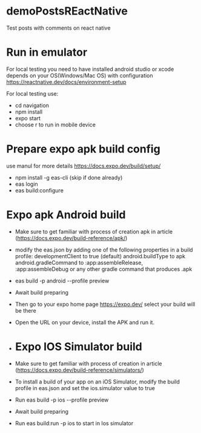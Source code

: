 # demoPostsREactNative
Test posts with comments on react native

# Run in emulator

For local testing you need to have installed android studio or xcode depends on your OS(Windows/Mac OS) with configuration https://reactnative.dev/docs/environment-setup

For local testing use:
* cd navigation
* npm install
* expo start
* choose r to run in mobile device

# Prepare expo apk build config
use manul for more details https://docs.expo.dev/build/setup/

* npm install -g eas-cli (skip if done already)
* eas login
* eas build:configure
  
# Expo apk Android build
* Make sure to get familiar with process of creation apk in article (https://docs.expo.dev/build-reference/apk/)
* modify the eas.json by adding one of the following properties in a build profile:
    developmentClient to true (default)
    android.buildType to apk
    android.gradleCommand to :app:assembleRelease, :app:assembleDebug or any other gradle command that produces .apk
* eas build -p android --profile preview
* Await build preparing
* Then go to your expo home page https://expo.dev/ select your build will be there
* Open the URL on your device, install the APK and run it.

* # Expo IOS Simulator build
* Make sure to get familiar with process of creation in article (https://docs.expo.dev/build-reference/simulators/)
* To install a build of your app on an iOS Simulator, modify the build profile in eas.json and set the ios.simulator value to true
* Run eas build -p ios --profile preview
* Await build preparing
* Run eas build:run -p ios to start in Ios simulator


